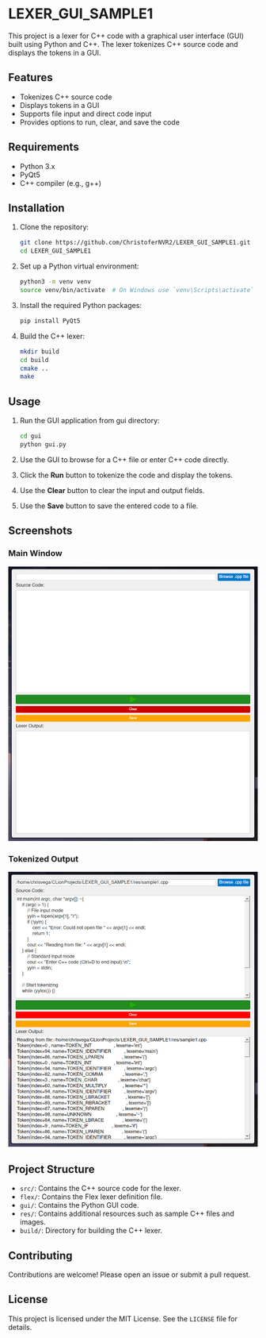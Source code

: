# LEXER_GUI_SAMPLE1

This project is a lexer for C++ code with a graphical user interface (GUI) built using Python and C++. The lexer tokenizes C++ source code and displays the tokens in a GUI.

## Features

- Tokenizes C++ source code
- Displays tokens in a GUI
- Supports file input and direct code input
- Provides options to run, clear, and save the code

## Requirements

- Python 3.x
- PyQt5
- C++ compiler (e.g., g++)

## Installation

1. Clone the repository:
    ```sh
    git clone https://github.com/ChristoferNVR2/LEXER_GUI_SAMPLE1.git
    cd LEXER_GUI_SAMPLE1
    ```

2. Set up a Python virtual environment:
    ```sh
    python3 -m venv venv
    source venv/bin/activate  # On Windows use `venv\Scripts\activate`
    ```

3. Install the required Python packages:
    ```sh
    pip install PyQt5
    ```

4. Build the C++ lexer:
    ```sh
    mkdir build
    cd build
    cmake ..
    make
    ```

## Usage

1. Run the GUI application from gui directory:  
    ```sh
    cd gui 
    python gui.py
    ```

2. Use the GUI to browse for a C++ file or enter C++ code directly.

3. Click the **Run** button to tokenize the code and display the tokens.

4. Use the **Clear** button to clear the input and output fields.

5. Use the **Save** button to save the entered code to a file.

## Screenshots

### Main Window
![Main Window](images/main_window.png)

### Tokenized Output
![Tokenized Output](images/tokenized_output.png)

## Project Structure

- `src/`: Contains the C++ source code for the lexer.
- `flex/`: Contains the Flex lexer definition file.
- `gui/`: Contains the Python GUI code.
- `res/`: Contains additional resources such as sample C++ files and images.
- `build/`: Directory for building the C++ lexer.

## Contributing

Contributions are welcome! Please open an issue or submit a pull request.

## License

This project is licensed under the MIT License. See the `LICENSE` file for details.